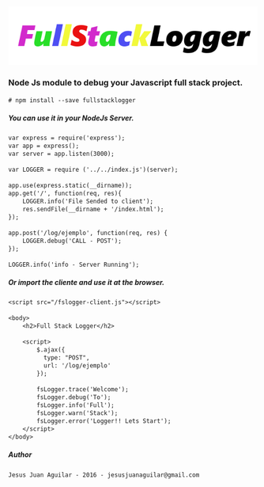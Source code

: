 ![alt tag](https://github.com/sukisuso/FullStackLogger/blob/master/view/resources/logo.png)

### Node Js module to debug your Javascript full stack project.
`
	# npm install --save fullstacklogger
`
##### You can use it in your NodeJs Server.

	var express = require('express');
	var app = express();
	var server = app.listen(3000);

	var LOGGER = require ('../../index.js')(server);

	app.use(express.static(__dirname));
	app.get('/', function(req, res){
		LOGGER.info('File Sended to client');
	  	res.sendFile(__dirname + '/index.html');
	});

	app.post('/log/ejemplo', function(req, res) {
		LOGGER.debug('CALL - POST');
	});	

	LOGGER.info('info - Server Running');

##### Or import the cliente and use it at the browser.

	<script src="/fslogger-client.js"></script>

	<body>
		<h2>Full Stack Logger</h2>

		<script>
			$.ajax({
			  type: "POST",
			  url: '/log/ejemplo'
			});

			fsLogger.trace('Welcome');
			fsLogger.debug('To');
			fsLogger.info('Full');
			fsLogger.warn('Stack');
			fsLogger.error('Logger!! Lets Start');
		</script>
	</body>

##### Author
`
 Jesus Juan Aguilar - 2016 - jesusjuanaguilar@gmail.com
`
